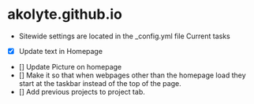 # akolyte.github.io

- Sitewide settings are located in the _config.yml file
Current tasks
- [x] Update text in Homepage
- [] Update Picture on homepage
- [] Make it so that when webpages other than the homepage load they start at the taskbar instead of the top of the page. 
- [] Add previous projects to project tab.